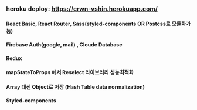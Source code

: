 ### heroku deploy: https://crwn-vshin.herokuapp.com/
#### React Basic, React Router, Sass(styled-components OR Postcss로 모듈화가능)
#### Firebase Auth(google, mail) , Cloude Database
#### Redux
#### mapStateToProps 에서 Reselect 라이브러리 성능최적화
#### Array 대신 Object로 저장 (Hash Table data normalization)
#### Styled-components
